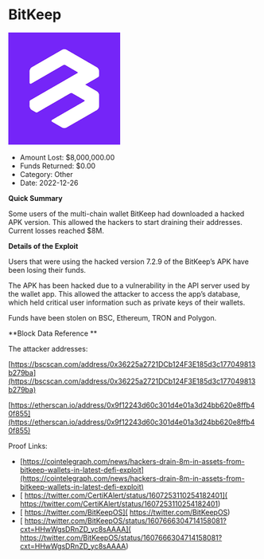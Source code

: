 # BitKeep
![BitKeep](/rektimages/BitKeep-2.png)
- Amount Lost: $8,000,000.00
- Funds Returned: $0.00
- Category: Other
- Date: 2022-12-26

**Quick Summary**

Some users of the multi-chain wallet BitKeep had downloaded a hacked APK version. This allowed the hackers to start draining their addresses. Current losses reached $8M.

 

 **Details of the Exploit**

Users that were using the hacked version 7.2.9 of the BitKeep’s APK have been losing their funds.

 The APK has been hacked due to a vulnerability in the API server used by the wallet app. This allowed the attacker to access the app’s database, which held critical user information such as private keys of their wallets.

Funds have been stolen on BSC, Ethereum, TRON and Polygon.

 

 **Block Data Reference  **

The attacker addresses:

[https://bscscan.com/address/0x36225a2721DCb124F3E185d3c177049813b279ba](https://bscscan.com/address/0x36225a2721DCb124F3E185d3c177049813b279ba) 

[https://etherscan.io/address/0x9f12243d60c301d4e01a3d24bb620e8ffb40f855](https://etherscan.io/address/0x9f12243d60c301d4e01a3d24bb620e8ffb40f855) 


Proof Links:
- [https://cointelegraph.com/news/hackers-drain-8m-in-assets-from-bitkeep-wallets-in-latest-defi-exploit](https://cointelegraph.com/news/hackers-drain-8m-in-assets-from-bitkeep-wallets-in-latest-defi-exploit)
- [ https://twitter.com/CertiKAlert/status/1607253110254182401]( https://twitter.com/CertiKAlert/status/1607253110254182401)
- [ https://twitter.com/BitKeepOS]( https://twitter.com/BitKeepOS)
- [ https://twitter.com/BitKeepOS/status/1607666304714158081?cxt=HHwWgsDRnZD_yc8sAAAA]( https://twitter.com/BitKeepOS/status/1607666304714158081?cxt=HHwWgsDRnZD_yc8sAAAA)



